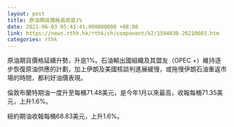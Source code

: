 ```yaml
---
layout: post
title: 原油期貨價格高收逾1%
date: 2021-06-03 05:43:41.000000000 +08:00
link: https://news.rthk.hk/rthk/ch/component/k2/1594030-20210603.htm
categories: rthk
---
```


原油期貨價格延續升勢，升逾1%。石油輸出國組織及其盟友（OPEC +）維持逐步恢復原油供應的計劃，加上伊朗及美國核談判進展緩慢，或拖慢伊朗石油重返市場的時間，都利好油價表現。

倫敦布蘭特期油一度升至每桶71.48美元，是今年1月以來最高，收報每桶71.35美元，上升1.6%。

紐約期油收報每桶68.83美元，上升1.6%。
